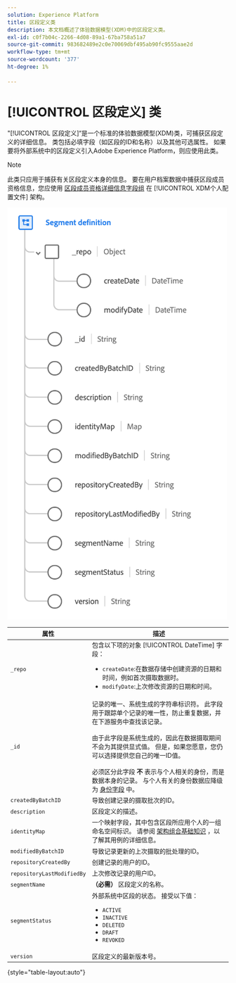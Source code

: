 ```yaml
---
solution: Experience Platform
title: 区段定义类
description: 本文档概述了体验数据模型(XDM)中的区段定义类。
exl-id: c0f7b04c-2266-4d08-89a1-67ba758a51a7
source-git-commit: 983682489e2c0e70069dbf495ab90fc9555aae2d
workflow-type: tm+mt
source-wordcount: '377'
ht-degree: 1%

---
```


# [!UICONTROL 区段定义] 类

&quot;[!UICONTROL 区段定义]“是一个标准的体验数据模型(XDM)类，可捕获区段定义的详细信息。 类包括必填字段（如区段的ID和名称）以及其他可选属性。 如果要将外部系统中的区段定义引入Adobe Experience Platform，则应使用此类。

>[!NOTE]
>
>此类只应用于捕获有关区段定义本身的信息。 要在用户档案数据中捕获区段成员资格信息，您应使用 [区段成员资格详细信息字段组](../field-groups/profile/segmentation.md) 在 [!UICONTROL XDM个人配置文件] 架构。

![](../images/classes/segment-definition.png)

| 属性 | 描述 |
| --- | --- |
| `_repo` | 包含以下项的对象 [!UICONTROL DateTime] 字段： <ul><li>`createDate`:在数据存储中创建资源的日期和时间，例如首次摄取数据时。</li><li>`modifyDate`:上次修改资源的日期和时间。</li></ul> |
| `_id` | 记录的唯一、系统生成的字符串标识符。 此字段用于跟踪单个记录的唯一性，防止重复数据，并在下游服务中查找该记录。<br><br>由于此字段是系统生成的，因此在数据摄取期间不会为其提供显式值。 但是，如果您愿意，您仍可以选择提供您自己的唯一ID值。<br><br>必须区分此字段 **不** 表示与个人相关的身份，而是数据本身的记录。 与个人有关的身份数据应降级为 [身份字段](../schema/composition.md#identity) 中。 |
| `createdByBatchID` | 导致创建记录的摄取批次的ID。 |
| `description` | 区段定义的描述。 |
| `identityMap` | 一个映射字段，其中包含区段所应用个人的一组命名空间标识。 请参阅 [架构组合基础知识](../schema/composition.md#identityMap) ，以了解其用例的详细信息。 |
| `modifiedByBatchID` | 导致记录更新的上次摄取的批处理的ID。 |
| `repositoryCreatedBy` | 创建记录的用户的ID。 |
| `repositoryLastModifiedBy` | 上次修改记录的用户ID。 |
| `segmentName` | **（必需）** 区段定义的名称。 |
| `segmentStatus` | 外部系统中区段的状态。 接受以下值： <ul><li>`ACTIVE`</li><li>`INACTIVE`</li><li>`DELETED`</li><li>`DRAFT`</li><li>`REVOKED`</li></ul> |
| `version` | 区段定义的最新版本号。 |

{style=&quot;table-layout:auto&quot;}
